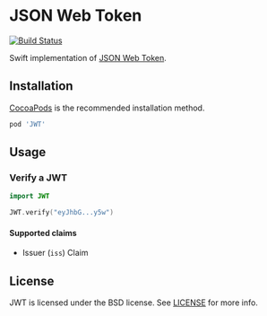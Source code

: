 # JSON Web Token

[![Build Status](http://img.shields.io/travis/kylef/JWT.swift/master.svg?style=flat)](https://travis-ci.org/kylef/JWT.swift)

Swift implementation of [JSON Web Token](https://tools.ietf.org/html/draft-ietf-oauth-json-web-token-32).

## Installation

[CocoaPods](http://cocoapods.org/) is the recommended installation method.

```ruby
pod 'JWT'
```

## Usage

### Verify a JWT

```swift
import JWT

JWT.verify("eyJhbG...y5w")
```

#### Supported claims

- Issuer (`iss`) Claim

## License

JWT is licensed under the BSD license. See [LICENSE](LICENSE) for more info.

